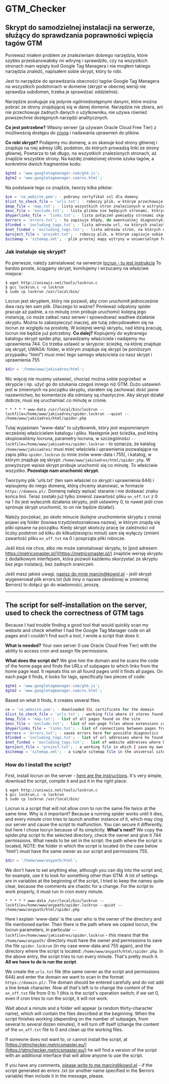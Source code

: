 # GTM_Checker

## Skrypt do samodzielnej instalacji na serwerze, służący do sprawdzania poprawności wpięcia tagów GTM

Ponieważ miałem problem ze znalezieniam dobrego narzędzia, które szybko przeskanowałoby mi witrynę i sprawdziło, czy na wszystkich stronach mam wpięty kod Google Tag Managera i nie mogłem takiego narzędzia znaleźć, napisałem sobie skrypt, który to robi.

Jest to narzędzie do sprawdzania obecności tagów Google Tag Managera na wszystkich podstronach w domenie (skrypt w obecnej wersji nie sprawdza subdomen, trzeba je sprawdzać oddzielnie).

Narzędzie posługuje się jedynie ogólniedostępnymi danymi, które można pobrać ze strony znajdującej się w danej domenie. Narzędzie nie zbiera, ani nie przechowuje żadnych danych o użytkowniku, nie używa również powszechnie dostępnych narzędzi analitycznych.

**Co jest potrzebne?** Własny serwer (ja używam Oracle Cloud Free Tier) z możliwością dostępu do [crona](https://pl.wikipedia.org/wiki/Cron) i nadawania uprawnień do plików.

**Co robi skrypt?** Podajemy mu domenę, a on skanuje kod strony głównej i znajduje na niej adresy URL podstron, do których prowadzą linki ze strony głównej. Powtarza to tak długo, na wszystkich znalezionych stronach, aż znajdzie wszystkie strony. Na każdej znalezionej stronie szuka tagów, a konkretnie dwóch fragmentów kodu:
```PHP
$gtm1 = 'www.googletagmanager.com/gtm.js';
$gtm2 = 'www.googletagmanager.com/ns.html';
```
Na podstawie tego co znajdzie, tworzy kilka plików:
```PHP
$ce = 'ce_website.pem'; - pobrany certyfikat ssl dla domeny
$list_to_check_file = 'urls.txt'; - roboczy plik, w którym przechowuje znalezione, ale jeszcze nie przeskanowane strony
$map_file = 'map.txt'; - lista wszystkich stron znalezionych w witrynie
$exc_file = 'exclude.txt'; - lista plików nie będących stronami, których rozszerzenia można sobie definiować w skrypcie
$hyperlinks_file = 'links.txt'; - lista połączeń pomiędzy stronami skąd => dokąd prowadzi link
$errors = 'errors.txt'; - tu zapisuje błędy, do ewentualnej diagnostyki
$finded = 'including_tags.txt'; - lista adresów url, na których znalazł oba tagi podane wyżej
$not_finded = 'excluding_tags.txt'; - lista adresów stron, na których nie znalazł co najmniej jednego z tagów podanych wyżej
$project_file = 'projekt.txt'; - roboczy plik, w którym zapisuje sobie własną nazwę projektu na czas pracy nad projektem
$sitemap = 'sitemap.xml'; - plik prostej mapy witryny w uniwersalnym formacie sitemap.xml
```

### Jak instaluje się skrypt?
Po pierwsze, należy zainstalować na serwerze [locrun - tu jest instrukcja](http://unixwiz.net/tools/lockrun.html)
To bardzo proste, ściągamy skrypt, komilujemy i wrzucamy na właściwe miejsce:
```console
$ wget http://unixwiz.net/tools/lockrun.c
$ gcc lockrun.c -o lockrun
$ sudo cp lockrun /usr/local/bin/
```
Locrun jest skryptem, który nie pozwoli, aby cron uruchomił jednocześnie dwa razy ten sam plik. Dlaczego to ważne? Ponieważ odpalony spider pracuje aż padnie, a co minutę cron próbuje uruchomić kolejną jego instancję, co może zatkać nasz serwer i spowodować wadliwe działanie skryptu. Można to zabezpieczyć inaczej, ale tutaj zdecydowałem się na locrun ze względu na prostotę. W kolejnej wersji skryptu, nad którą pracuję, locrun nie będzie już potrzebny.
**Co dalej?** Kopiujemy do wybranego katalogu skrypt spider.php, sprawdzamy właściciela i nadajemy mu uprawnienia 744.
Co trzeba ustawić w skrypcie: ścieżkę, na której znajduje się skrypt, UWAGA: folder, w którym znajduje się skrypt (w poniższym przypadku "html") musi mieć tego samego właściciela co nasz skrypt i uprawnienia 755
```PHP
$dir = '/home/www/jakisadres/html';
```
Nic więcej nie musimy ustawiać, chociaż można sobie pogrzebać w skrypcie i np. użyć go do szukania czegoś innego niż GTM. Dużo ustawień jest w zmiennych na początku skryptu, starałem się zachować dość jasne nazewnictwo, bo komentarze dla odmiany są chaotyczne.
Aby skrypt działał dobrze, musi się uruchamiać co minutę w cronie.
```console
* * * * * www-data /usr/local/bin/lockrun --lockfile=/home/www/jakisadres/spider.lockrun --quiet -- /home/www/jakiśadres/html/spider.php
```
Tutaj wyjaśniam "www-data" to użytkownik, który jest wspomnianym wcześniej właścicielem katalogu i pliku. Następnie jest ścieżka, pod którą skopiowaliśmy locruna, parametry locruna, w szczególności `--lockfile=/home/www/jakisadres/spider.lockrun` - to oznacza, że katalog `/home/www/jakisadres/` musi mieć właściela i uprawnienia pozwalające na zapis pliku `spider.lockrun` (u mnie znów www-data i 755), i katalog, w którym znajduje się skrypt: `/home/www/jakiśadres/html/spider.php`. W powyższym wpisie skrypt próbuje uruchomić się co minutę.
To właściwie wszystko. **Pozostaje nam uruchomić skrypt.**

Tworzymy plik 'urls.txt' (ten sam właściel co skrypt i uprawnienia 644) i wpisujemy do niego domenę, którą chcemy skanować, w formacie `https://domena.pl/`. Domenę należy wpisać staranie i nie dodawać znaku końca linii.
Teraz zostało już tylko zmienić zawartość pliku `on_off.txt` z 0 na 1 (to jest wyłacznik działania skryptu, jeśli ustawimy 0, to nawet jeśli cron sprónuje skrypt uruchomić, to on nie będzie działać).

Należy poczekać, po około minucie (kolejne uruchomienie skryptu z crona) pojawi się folder (losowa trzydziestoznakowa nazwa), w którym znajdą się pliki opisane na początku. Kiedy skrypt skończy pracę (w zależności od liczby podstron od kilku do kilkudziesięciu minut) sam się wyłączy (zmieni zawartość pliku `on_off.txt` na 0 i posprząta pliki robocze.

Jeśli ktoś nie chce, albo nie może zainstalować skryptu, to [pod adresem https://metricsmaster.pl/](https://metricsmaster.pl/) znajdzie wersję skryptu z dodatkowym interfejsem, która pozwoli każdemu skorzystać ze skryptu bez jego instalacji, bez żadnych oraniczeń.

Jeśli masz jakieś uwagi, [napisz do mnie marcin@kowol.pl](mailto:marcin@kowol.pl) - jeśli skrypt wygenerował plik errors.txt (lub inny o nazwie określonej w zmiennej $errors) to dołącz go do wiadomości, proszę.

---

## The script for self-installation on the server, used to check the correctness of GTM tags

Because I had trouble finding a good tool that would quickly scan my website and check whether I had the Google Tag Manager code on all pages and I couldn't find such a tool, I wrote a script that does it.

**What is needed?** Your own server (I use Oracle Cloud Free Tier) with the ability to access cron and assign file permissions.

**What does the script do?** We give him the domain and he scans the code of the home page and finds the URLs of subpages to which links from the home page lead. It repeats this on all found pages until it finds all pages. On each page it finds, it looks for tags, specifically two pieces of code:
```PHP
$gtm1 = 'www.googletagmanager.com/gtm.js';
$gtm2 = 'www.googletagmanager.com/ns.html';
```
Based on what it finds, it creates several files:
```PHP
ce = 'ce_website.pem'; - downloaded SSL certificate for the domain
$list_to_check_file = 'urls.txt'; - working file where it stores found but not yet scanned pages
$map_file = 'map.txt'; - list of all pages found on the site
$exc_file = 'exclude.txt'; - list of non-page files whose extensions can be defined in the script
$hyperlinks_file = 'links.txt'; - list of connections between pages from where = where the link leads
$errors = 'errors.txt'; - saves errors here for possible diagnostics
$finded = 'including_tags.txt'; - list of url addresses where he found both tags given above
$not_finded = 'excluding_tags.txt'; - list of website addresses where he did not find at least one of the tags given above
$project_file = 'project.txt'; - a working file in which I save my own project name while working on the project
$sitemap = 'sitemap.xml'; - a simple sitemap file in the universal sitemap.xml format
```
### How do I install the script?

First, install locrun on the server - [here are the instructions](http://unixwiz.net/tools/lockrun.html). It's very simple, download the script, compile it and put it in the right place:
```console
$ wget http://unixwiz.net/tools/lockrun.c
$ gcc lockrun.c -o lockrun
$ sudo cp lockrun /usr/local/bin/
```
Locrun is a script that will not allow cron to run the same file twice at the same time. Why is it important? Because a running spider works until it dies, and every minute cron tries to launch another instance of it, which may clog our server and cause the script to malfunction. You can secure it differently, but here I chose locryn because of its simplicity.
**What's next?** We copy the spider.php script to the selected directory, check the owner and give it 744 permissions. What needs to be set in the script: the path where the script is located, NOTE: the folder in which the script is located (in the case below 'html') must have the same owner as our script and permissions 755.
```PHP
$dir = '/home/www/anypath/html';
```
We don't have to set anything else, although you can dig into the script and, for example, use it to look for something other than GTM. A lot of settings are in variables at the beginning of the script, I tried to keep the names quite clear, because the comments are chaotic for a change. For the script to work properly, it must run in cron every minute.
```console
* * * * * www-data /usr/local/bin/lockrun --lockfile=/home/www/anypath/spider.lockrun --quiet -- /home/www/anypath/html/spider.php
```
Here I explain 'www-data' is the user who is the owner of the directory and file mentioned earlier. Then there is the path where we copied locrun, the locrun parameters, in particular `--lockfile=/home/www/jakisadres/spider.lockrun` - this means that the `/home/www/anypath/` directory must have the owner and permissions to save the file `spider.lockrun` (in my case www-data and 755 again), and the directory where the script is located: `/home/www/anypath/html/spider.php`. In the above entry, the script tries to run every minute. That's pretty much it. **All we have to do is run the script**.

We create the `urls.txt` file (the same owner as the script and permissions 644) and enter the domain we want to scan in the format `https://domain.pl/`. The domain should be entered carefully and do not add a line break character. Now all that's left is to change the content of the `on_off.txt` file from 0 to 1 (this is the script's operation switch; if we set 0, even if cron tries to run the script, it will not work.

Wait about a minute and a folder will appear (a random thirty-character name), which will contain the files described at the beginning. When the script finishes working (depending on the number of subpages, from several to several dozen minutes), it will turn off itself (change the content of the `on_off.txt` file to 0 and clean up the working files.

If someone does not want to, or cannot install the script, at [https://gtmchecker.metricsmaster.eu/](https://gtmchecker.metricsmaster.eu/) he will find a version of the script with an additional interface that will allow anyone to use the script.

If you have any comments, [please write to me marcin@kowol.pl](mailto:marcin@kowol.pl) - if the script generated an errors .txt (or another name specified in the $errors variable) then include it in the message, please.
